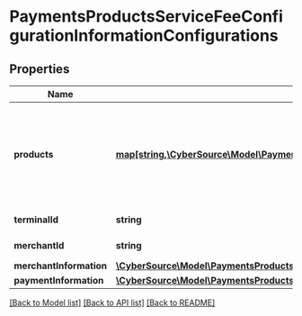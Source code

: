 # PaymentsProductsServiceFeeConfigurationInformationConfigurations

## Properties
Name | Type | Description | Notes
------------ | ------------- | ------------- | -------------
**products** | [**map[string,\CyberSource\Model\PaymentsProductsServiceFeeConfigurationInformationConfigurationsProducts]**](PaymentsProductsServiceFeeConfigurationInformationConfigurationsProducts.md) | Products enabled for this account. The following values are supported: virtualTerminal paymentTokenizationOtp subscriptionsOtp virtualTerminalCp eCheck | [optional] 
**terminalId** | **string** | Identifier of the terminal at the retail location. | [optional] 
**merchantId** | **string** | Identifier of a merchant account. | [optional] 
**merchantInformation** | [**\CyberSource\Model\PaymentsProductsServiceFeeConfigurationInformationConfigurationsMerchantInformation**](PaymentsProductsServiceFeeConfigurationInformationConfigurationsMerchantInformation.md) |  | [optional] 
**paymentInformation** | [**\CyberSource\Model\PaymentsProductsServiceFeeConfigurationInformationConfigurationsPaymentInformation[]**](PaymentsProductsServiceFeeConfigurationInformationConfigurationsPaymentInformation.md) |  | [optional] 

[[Back to Model list]](../README.md#documentation-for-models) [[Back to API list]](../README.md#documentation-for-api-endpoints) [[Back to README]](../README.md)


